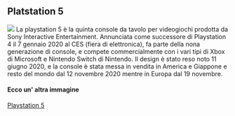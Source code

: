 ## Platstation 5

![](https://user-images.githubusercontent.com/78722015/108897294-3d049280-7616-11eb-9953-9dbfffb52f35.png)
La playstation 5 è la quinta console da tavolo per videogiochi prodotta da Sony Interactive Entertainment. Annunciata come successore di Playstation 4 il 7 gennaio 2020 al CES (fiera di elettronica), fa parte della nona generazione di console, e compete commercialmente con i vari tipi di Xbox di Microsoft e Nintendo Switch di Nintendo. Il design è stato reso noto 11 giugno 2020, e la console è stata messa in vendita in America e Giappone e resto del mondo dal 12 novembre 2020 mentre in Europa dal 19 novembre. 
#### Ecco un' altra immagine
[Playstation 5](https://www.google.com/search?q=playstation+5&rlz=1C1GCEA_enIT893IT893&sxsrf=ALeKk03a5W7cs31OXTlzlDdNI3q2-eYnlw:1614106717370&source=lnms&tbm=isch&sa=X&ved=2ahUKEwj5nZKM2IDvAhULy6QKHa91CyYQ_AUoA3oECCwQBQ&biw=2133&bih=1076#imgrc=Zf6iwOfIL7gOTM/ "Playstation 5")
